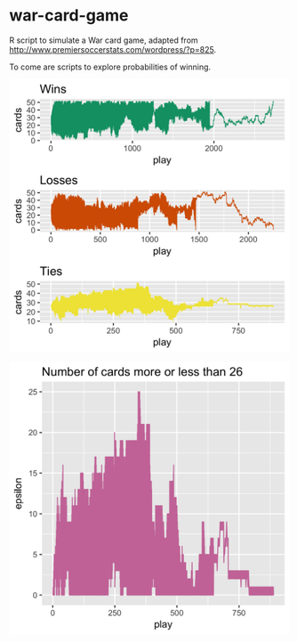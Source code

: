 # war-card-game

R script to simulate a War card game, adapted from http://www.premiersoccerstats.com/wordpress/?p=825. 

To come are scripts to explore probabilities of winning.

![Number of cards by play](hand_sizes.png)

![Number of cards above or below 26 for ties](tie_convergence.png)